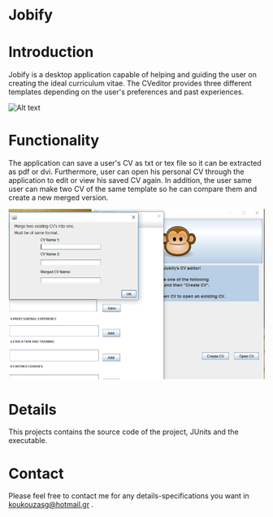 # Jobify

# Introduction
Jobify is a desktop application capable of helping and guiding the user on creating the ideal curriculum vitae.
The CVeditor provides three different templates depending on the user's preferences and past experiences.


![Alt text](https://github.com/koukouzasg/Jobify/blob/master/ApplicationMenu.PNG")


# Functionality
The application can save a user's CV as txt or tex file so it can be extracted as pdf or dvi.
Furthermore, user can open his personal CV through the application to edit or view his saved CV again.
In addition, the user same user can make two CV of the same template so he can compare them and create a new merged version.


![Alt text](https://github.com/koukouzasg/Jobify/blob/master/Merge.PNG)

# Details
This projects contains the source code of the project, JUnits and the executable.

# Contact

Please feel free to contact me for any details-specifications you want in koukouzasg@hotmail.gr .

